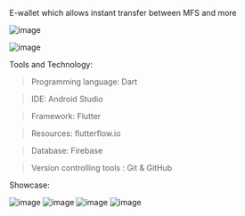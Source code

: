 E-wallet which allows instant transfer between MFS and more 


![image](https://github.com/user-attachments/assets/b4b05aa5-f832-458a-9e76-ac55a7b4823c)

![image](https://github.com/user-attachments/assets/842f4659-f791-4217-8149-27c778c2c11f)


Tools and Technology:

>Programming language: Dart

>IDE: Android Studio

>Framework: Flutter

>Resources: flutterflow.io

>Database: Firebase

>Version controlling tools : Git & GitHub

Showcase:

![image](https://github.com/user-attachments/assets/3077b876-76df-4531-9b5b-2f474060e6fa)
![image](https://github.com/user-attachments/assets/b31b2f85-ee55-464b-9424-bef714b37601)
![image](https://github.com/user-attachments/assets/14b777d6-e5df-4659-8763-f250fb277af4)
![image](https://github.com/user-attachments/assets/dce7adaf-8e82-4d21-808a-953e76bd7eb5)




